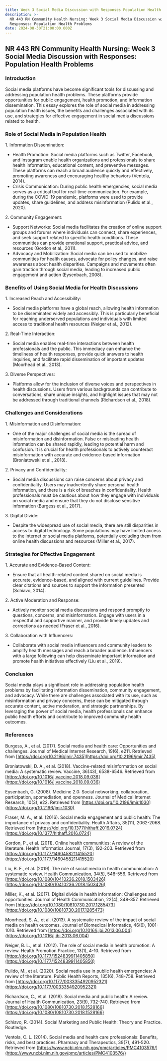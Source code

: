 ```yaml
---
title: Week 3 Social Media Discussion with Responses Population Health Problems
description: >-
  NR 443 RN Community Health Nursing: Week 3 Social Media Discussion with
  Responses: Population Health Problems
date: 2024-08-30T21:00:00.000Z
---
```


## NR 443 RN Community Health Nursing: Week 3 Social Media Discussion with Responses: Population Health Problems

### Introduction

Social media platforms have become significant tools for discussing and addressing population health problems. These platforms provide opportunities for public engagement, health promotion, and information dissemination. This essay explores the role of social media in addressing population health issues, the benefits and challenges associated with its use, and strategies for effective engagement in social media discussions related to health.

### Role of Social Media in Population Health

1\. Information Dissemination:

* Health Promotion: Social media platforms such as Twitter, Facebook, and Instagram enable health organizations and professionals to share health information, educational content, and preventive messages. These platforms can reach a broad audience quickly and effectively, promoting awareness and encouraging healthy behaviors (Ventola, 2014).
* Crisis Communication: During public health emergencies, social media serves as a critical tool for real-time communication. For example, during the COVID-19 pandemic, platforms were used to provide updates, share guidelines, and address misinformation (Pulido et al., 2020).

2\. Community Engagement:

* Support Networks: Social media facilitates the creation of online support groups and forums where individuals can connect, share experiences, and seek support related to specific health conditions. These communities can provide emotional support, practical advice, and resources (Gordon et al., 2011).
* Advocacy and Mobilization: Social media can be used to mobilize communities for health causes, advocate for policy changes, and raise awareness about health disparities. Campaigns and movements often gain traction through social media, leading to increased public engagement and action (Eysenbach, 2008).

### Benefits of Using Social Media for Health Discussions

1\. Increased Reach and Accessibility:

* Social media platforms have a global reach, allowing health information to be disseminated widely and accessibly. This is particularly beneficial for reaching underserved populations and individuals with limited access to traditional health resources (Neiger et al., 2012).

2\. Real-Time Interaction:

* Social media enables real-time interactions between health professionals and the public. This immediacy can enhance the timeliness of health responses, provide quick answers to health inquiries, and facilitate rapid dissemination of important updates (Moorhead et al., 2013).

3\. Diverse Perspectives:

* Platforms allow for the inclusion of diverse voices and perspectives in health discussions. Users from various backgrounds can contribute to conversations, share unique insights, and highlight issues that may not be addressed through traditional channels (Richardson et al., 2018).

### Challenges and Considerations

1\. Misinformation and Disinformation:

* One of the major challenges of social media is the spread of misinformation and disinformation. False or misleading health information can be shared rapidly, leading to potential harm and confusion. It is crucial for health professionals to actively counteract misinformation with accurate and evidence-based information (Broniatowski et al., 2018).

2\. Privacy and Confidentiality:

* Social media discussions can raise concerns about privacy and confidentiality. Users may inadvertently share personal health information, and there is a risk of breaches in confidentiality. Health professionals must be cautious about how they engage with individuals on social media and ensure that they do not disclose sensitive information (Burgess et al., 2017).

3\. Digital Divide:

* Despite the widespread use of social media, there are still disparities in access to digital technology. Some populations may have limited access to the internet or social media platforms, potentially excluding them from online health discussions and resources (Miller et al., 2017).

### Strategies for Effective Engagement

1\. Accurate and Evidence-Based Content:

* Ensure that all health-related content shared on social media is accurate, evidence-based, and aligned with current guidelines. Provide clear citations and sources to support the information presented (Schiavo, 2014).

2\. Active Moderation and Response:

* Actively monitor social media discussions and respond promptly to questions, concerns, and misinformation. Engage with users in a respectful and supportive manner, and provide timely updates and corrections as needed (Fraser et al., 2016).

3\. Collaboration with Influencers:

* Collaborate with social media influencers and community leaders to amplify health messages and reach a broader audience. Influencers with a large following can help disseminate important information and promote health initiatives effectively (Liu et al., 2019).

### Conclusion

Social media plays a significant role in addressing population health problems by facilitating information dissemination, community engagement, and advocacy. While there are challenges associated with its use, such as misinformation and privacy concerns, these can be mitigated through accurate content, active moderation, and strategic partnerships. By leveraging the power of social media, health professionals can enhance public health efforts and contribute to improved community health outcomes.

### References

Burgess, A., et al. (2017). Social media and health care: Opportunities and challenges. Journal of Medical Internet Research, 19(6), e211. Retrieved from [https://doi.org/10.2196/jmir.7435](https://doi.org/10.2196/jmir.7435)

Broniatowski, D. A., et al. (2018). Vaccine-related misinformation on social media: A systematic review. Vaccine, 36(43), 6538-6546. Retrieved from [https://doi.org/10.1016/j.vaccine.2018.09.036](https://doi.org/10.1016/j.vaccine.2018.09.036)

Eysenbach, G. (2008). Medicine 2.0: Social networking, collaboration, participation, apomediation, and openness. Journal of Medical Internet Research, 10(3), e22. Retrieved from [https://doi.org/10.2196/jmir.1030](https://doi.org/10.2196/jmir.1030)

Fraser, M. A., et al. (2016). Social media engagement and public health: The importance of privacy and confidentiality. Health Affairs, 35(11), 2062-2068. Retrieved from [https://doi.org/10.1377/hlthaff.2016.0724](https://doi.org/10.1377/hlthaff.2016.0724)

Gordon, P., et al. (2011). Online health communities: A review of the literature. Health Informatics Journal, 17(3), 192-203. Retrieved from [https://doi.org/10.1177/1460458211415520](https://doi.org/10.1177/1460458211415520)

Liu, B. F., et al. (2019). The role of social media in health communication: A systematic review. Health Communication, 34(5), 548-556. Retrieved from [https://doi.org/10.1080/10410236.2018.1503426](https://doi.org/10.1080/10410236.2018.1503426)

Miller, K., et al. (2017). Digital divide in health information: Challenges and opportunities. Journal of Health Communication, 22(4), 348-357. Retrieved from [https://doi.org/10.1080/10810730.2017.1285473](https://doi.org/10.1080/10810730.2017.1285473)

Moorhead, S. A., et al. (2013). A systematic review of the impact of social media on health outcomes. Journal of Biomedical Informatics, 46(6), 1001-1010. Retrieved from [https://doi.org/10.1016/j.jbi.2013.06.004](https://doi.org/10.1016/j.jbi.2013.06.004)

Neiger, B. L., et al. (2012). The role of social media in health promotion: A review. Health Promotion Practice, 13(1), 4-10. Retrieved from [https://doi.org/10.1177/1524839911405850](https://doi.org/10.1177/1524839911405850)

Pulido, M., et al. (2020). Social media use in public health emergencies: A review of the literature. Public Health Reports, 135(6), 748-758. Retrieved from [https://doi.org/10.1177/0033354920952321](https://doi.org/10.1177/0033354920952321)

Richardson, C., et al. (2018). Social media and public health: A review. Journal of Health Communication, 23(9), 732-740. Retrieved from [https://doi.org/10.1080/10810730.2018.1528166](https://doi.org/10.1080/10810730.2018.1528166)

Schiavo, R. (2014). Social Marketing and Public Health: Theory and Practice. Routledge.

Ventola, C. L. (2014). Social media and health care professionals: Benefits, risks, and best practices. Pharmacy and Therapeutics, 39(7), 491-520. Retrieved from [https://www.ncbi.nlm.nih.gov/pmc/articles/PMC4103576/](https://www.ncbi.nlm.nih.gov/pmc/articles/PMC4103576/)
